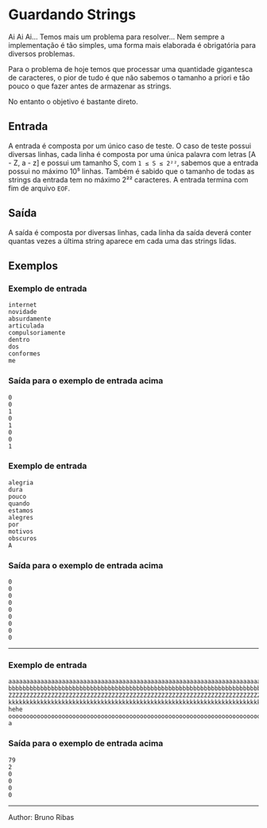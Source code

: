 # Guardando Strings

Ai Ai Ai… Temos mais um problema para resolver… Nem sempre a implementação é tão simples, uma forma mais elaborada é obrigatória para diversos problemas.

Para o problema de hoje temos que processar uma quantidade gigantesca de caracteres, o pior de tudo é que não sabemos o tamanho a priori e tão pouco o que fazer antes de armazenar as strings.

No entanto o objetivo é bastante direto.

## Entrada

A entrada é composta por um único caso de teste. O caso de teste possui diversas linhas, cada linha é composta por uma única palavra com letras [A - Z, a - z] e possui um tamanho S, com `1 ≤ S ≤ 2²²`, sabemos que a entrada possui no máximo
10⁵ linhas. Também é sabido que o tamanho de todas as strings da entrada tem no máximo 2²² caracteres. A entrada termina com fim de arquivo `EOF`.

## Saída

A saída é composta por diversas linhas, cada linha da saída deverá conter quantas vezes a última string aparece em cada uma das strings lidas.

## Exemplos

### Exemplo de entrada

    internet
    novidade
    absurdamente
    articulada
    compulsoriamente
    dentro
    dos
    conformes
    me

### Saída para o exemplo de entrada acima

    0
    0
    1
    0
    1
    0
    0
    1

### Exemplo de entrada

    alegria
    dura
    pouco
    quando
    estamos
    alegres
    por
    motivos
    obscuros
    A

### Saída para o exemplo de entrada acima

    0
    0
    0
    0
    0
    0
    0
    0
    0

---

### Exemplo de entrada

    aaaaaaaaaaaaaaaaaaaaaaaaaaaaaaaaaaaaaaaaaaaaaaaaaaaaaaaaaaaaaaaaaaaaaaaaaaaaaaa
    bbbbbbbbbbbbbbbbbbbbbbbbbbbbbbbbbbbbbbbbbbbbbbbbbbbbbbbbbbbbbbbbbbbbbbbbbbbbbaa
    ZZZZZZZZZZZZZZZZZZZZZZZZZZZZZZZZZZZZZZZZZZZZZZZZZZZZZZZZZZZZZZZZZZZZZZZZZZZZZZZ
    kkkkkkkkkkkkkkkkkkkkkkkkkkkkkkkkkkkkkkkkkkkkkkkkkkkkkkkkkkkkkkkkkkkkkkkkkkkkkkk
    hehe
    ooooooooooooooooooooooooooooooooooooooooooooooooooooooooooooooooooooooooooooooo
    a

### Saída para o exemplo de entrada acima

    79
    2
    0
    0
    0
    0

---

Author: Bruno Ribas
